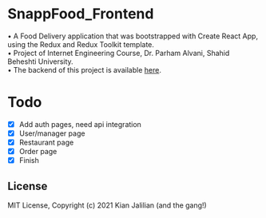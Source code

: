 # SnappFood_Frontend
• A Food Delivery application that was bootstrapped with Create React App, using the Redux and Redux Toolkit template.<br/>
• Project of Internet Engineering Course, Dr. Parham Alvani, Shahid Beheshti University.<br/>
• The backend of this project is available [here](https://github.com/KamyabAbedi/SnappFood_Backend).
# Todo
- [X] Add auth pages, need api integration
- [X] User/manager page
- [X] Restaurant page
- [X] Order page
- [X] Finish
## License
MIT License, Copyright (c) 2021 Kian Jalilian (and the gang!)

